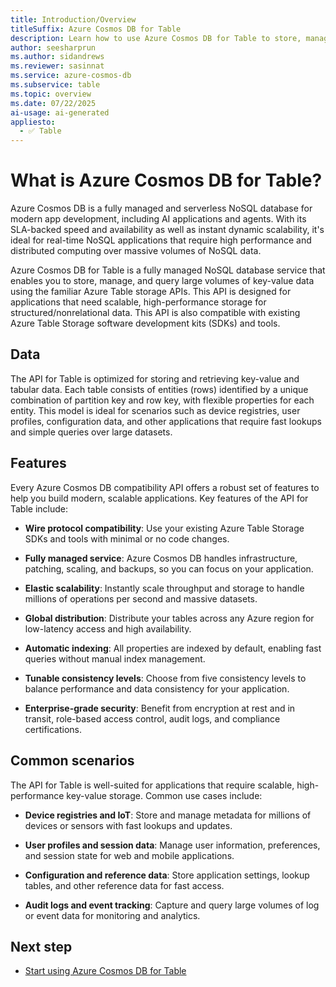 ```yaml
---
title: Introduction/Overview
titleSuffix: Azure Cosmos DB for Table
description: Learn how to use Azure Cosmos DB for Table to store, manage, and query massive volumes of key-value typed NoSQL data.
author: seesharprun
ms.author: sidandrews
ms.reviewer: sasinnat
ms.service: azure-cosmos-db
ms.subservice: table
ms.topic: overview
ms.date: 07/22/2025
ai-usage: ai-generated
appliesto:
  - ✅ Table
---
```


# What is Azure Cosmos DB for Table?

Azure Cosmos DB is a fully managed and serverless NoSQL database for modern app development, including AI applications and agents. With its SLA-backed speed and availability as well as instant dynamic scalability, it's ideal for real-time NoSQL applications that require high performance and distributed computing over massive volumes of NoSQL data.

Azure Cosmos DB for Table is a fully managed NoSQL database service that enables you to store, manage, and query large volumes of key-value data using the familiar Azure Table storage APIs. This API is designed for applications that need scalable, high-performance storage for structured/nonrelational data. This API is also compatible with existing Azure Table Storage software development kits (SDKs) and tools.

## Data

The API for Table is optimized for storing and retrieving key-value and tabular data. Each table consists of entities (rows) identified by a unique combination of partition key and row key, with flexible properties for each entity. This model is ideal for scenarios such as device registries, user profiles, configuration data, and other applications that require fast lookups and simple queries over large datasets.

## Features

Every Azure Cosmos DB compatibility API offers a robust set of features to help you build modern, scalable applications. Key features of the API for Table include:

- **Wire protocol compatibility**: Use your existing Azure Table Storage SDKs and tools with minimal or no code changes.

- **Fully managed service**: Azure Cosmos DB handles infrastructure, patching, scaling, and backups, so you can focus on your application.

- **Elastic scalability**: Instantly scale throughput and storage to handle millions of operations per second and massive datasets.

- **Global distribution**: Distribute your tables across any Azure region for low-latency access and high availability.

- **Automatic indexing**: All properties are indexed by default, enabling fast queries without manual index management.

- **Tunable consistency levels**: Choose from five consistency levels to balance performance and data consistency for your application.

- **Enterprise-grade security**: Benefit from encryption at rest and in transit, role-based access control, audit logs, and compliance certifications.

## Common scenarios

The API for Table is well-suited for applications that require scalable, high-performance key-value storage. Common use cases include:

- **Device registries and IoT**: Store and manage metadata for millions of devices or sensors with fast lookups and updates.

- **User profiles and session data**: Manage user information, preferences, and session state for web and mobile applications.

- **Configuration and reference data**: Store application settings, lookup tables, and other reference data for fast access.

- **Audit logs and event tracking**: Capture and query large volumes of log or event data for monitoring and analytics.

## Next step

- [Start using Azure Cosmos DB for Table](quickstart-dotnet.md)
